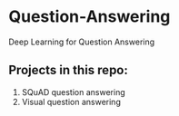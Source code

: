 # Question-Answering
Deep Learning for Question Answering

## Projects in this repo:

1. SQuAD question answering
2. Visual question answering
